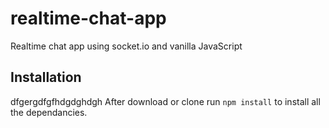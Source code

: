 # realtime-chat-app

Realtime chat app using socket.io and vanilla JavaScript

## Installation
dfgergdfgfhdgdghdgh
After download or clone run `npm install` to install all the dependancies.
